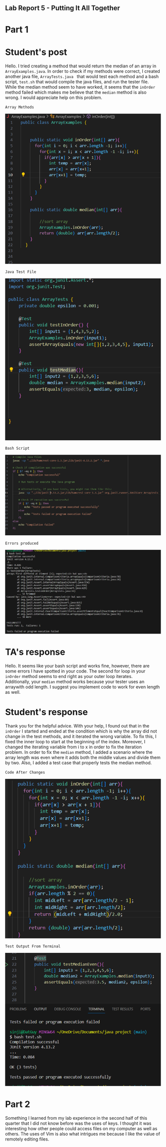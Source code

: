 ## Lab Report 5 - Putting It All Together

# Part 1

# Student's post

Hello.  I tried creating a method that would return the median of an array in ```ArrayExamples.java```.  In order to check if my 
methods were correct, I created another java file, ```ArrayTests.java ``` that would test each method and a bash script, ```test.sh```
that would compile the java files, and run the tester file.  While the median method seem to have worked,
it seems that the ```inOrder``` method failed which makes me believe that the ```median``` method is also wrong.  I
would appreciate help on this problem.

```
Array Methods
```
![Image](https://github.com/DatGuy84/CSE-15L-Lab-Report-5/blob/main/pre-code.png?raw=true)

```
Java Test File
```
![Image](https://github.com/DatGuy84/CSE-15L-Lab-Report-5/blob/main/pre-tests.png?raw=true) 

```
Bash Script
```
![Image](https://github.com/DatGuy84/CSE-15L-Lab-Report-5/blob/main/bash%20script.png?raw=true)
```
Errors produced
```
![Image](https://github.com/DatGuy84/CSE-15L-Lab-Report-5/blob/main/bash%20error.png?raw=true) 

# TA's response
Hello.  It seems like your bash script and works fine, however, there are some errors I have spotted in your code.
The second for loop in your ```inOrder``` method seems to end right as your outer loop iterates.  
Additionally, your ```median``` method works because your tester uses an arraywith odd length.  I suggest you 
implement code to work for even length as well.  

# Student's response
Thank you for the helpful advice.  With your help, I found out that in the ```inOrder``` I started and ended at the 
condition which is why the array did not change in the test methods, and it iterated the wrong variable.  To fix 
this, I fixed the inner loop to start at the beginning of the index.  Moreover, I changed the iterating variable 
from i to x in order to fix the iteration problem.  In order to fix the ```median``` method, I added a scenario
where the array length was even where it adds both the middle values and divide them by two.  Also, I added
a test case that properly tests the median method.

```
Code After Changes
```
![Image](https://github.com/DatGuy84/CSE-15L-Lab-Report-5/blob/main/ArrayAFter.png?raw=true)

```
Test Output From Terminal
```
![Image](https://github.com/DatGuy84/CSE-15L-Lab-Report-5/blob/main/bash%20and%20tests.png?raw=true)

# Part 2
Something I learned from my lab experience in the second half of this quarter that I did not know before 
was the uses of keys.  I thought it was interesting how other people could access files on my computer as 
well as others.  The uses of Vim is also what intrigues me because I like the value of remotely editing files.
